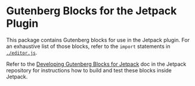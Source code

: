 <!-- @format -->

# Gutenberg Blocks for the Jetpack Plugin

This package contains Gutenberg blocks for use in the Jetpack plugin. For an exhaustive list of those blocks, refer to the `import` statements in [`./editor.js`](./editor.js).

Refer to the [Developing Gutenberg Blocks for Jetpack](https://github.com/Automattic/jetpack/blob/3bf312d33b2aa4e1e693642e296fc3995ee74e95/docs/guides/gutenberg-blocks.md) doc in the Jetpack repository for instructions how to build and test these blocks inside Jetpack.
